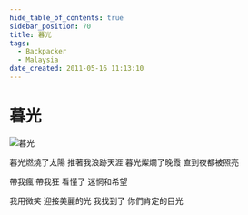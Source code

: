 ```yaml
---
hide_table_of_contents: true
sidebar_position: 70
title: 暮光
tags:
  - Backpacker
  - Malaysia
date_created: 2011-05-16 11:13:10
---
```


暮光
====

![暮光](http://farm9.staticflickr.com/8026/7454887172_d2242bdc33_c.jpg)

暮光燃燒了太陽 推著我浪跡天涯
暮光燦爛了晚霞 直到夜都被照亮

帶我瘋 帶我狂 看懂了 迷惘和希望

我用微笑 迎接美麗的光
我找到了 你們肯定的目光
